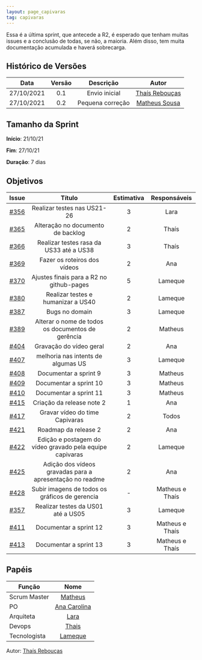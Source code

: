 ```yaml
---
layout: page_capivaras
tag: capivaras
---
```


Essa é a última sprint, que antecede a R2, é esperado que tenham muitas issues e a conclusão de todas, se não, a maioria. Além disso, tem muita documentação acumulada e haverá sobrecarga.

## Histórico de Versões


| Data       | Versão | Descrição                      | Autor             |
| :--------: | :----: | :----------:                   | :---------------: |
| 27/10/2021 |    0.1   | Envio inicial | [Thaís Rebouças](https://github.com/thais-ra)|
| 27/10/2021 |    0.2   | Pequena correção | [Matheus Sousa](https://github.com/gatotabaco)|

## Tamanho da Sprint

**Início**: 21/10/21

**Fim**: 27/10/21

**Duração**: 7 dias

## Objetivos

| Issue |            Título            | Estimativa|        Responsáveis         | 
|:-----:|:----------------------------:|:---------:|:---------------------------:|
| [#356](https://github.com/fga-eps-mds/2021.1-alligabot/issues/356) | Realizar testes nas US21-26 | 3 | Lara |
| [#365](https://github.com/fga-eps-mds/2021.1-alligabot/issues/365) | Alteração no documento de backlog | 2 | Thaís |
| [#366](https://github.com/fga-eps-mds/2021.1-alligabot/issues/366) | Realizar testes rasa da US33 até a US38 | 3 | Thaís |
| [#369](https://github.com/fga-eps-mds/2021.1-alligabot/issues/369) | Fazer os roteiros dos vídeos  | 2 | Ana |
| [#370](https://github.com/fga-eps-mds/2021.1-alligabot/issues/370) | Ajustes finais para a R2 no github-pages | 5 | Lameque |
| [#380](https://github.com/fga-eps-mds/2021.1-alligabot/issues/380) | Realizar testes e humanizar a US40 | 2 | Lameque |
| [#387](https://github.com/fga-eps-mds/2021.1-alligabot/issues/387) | Bugs no domain | 3 | Lameque |
| [#389](https://github.com/fga-eps-mds/2021.1-alligabot/issues/389) | Alterar o nome de todos os documentos de gerência | 2 |Matheus |
| [#404](https://github.com/fga-eps-mds/2021.1-alligabot/issues/404) | Gravação do vídeo geral | 2 | Ana |
| [#407](https://github.com/fga-eps-mds/2021.1-alligabot/issues/407) | melhoria nas intents de algumas US | 3 | Lameque |
| [#408](https://github.com/fga-eps-mds/2021.1-alligabot/issues/408) | Documentar a sprint 9 | 3 | Matheus |
| [#409](https://github.com/fga-eps-mds/2021.1-alligabot/issues/409) | Documentar a sprint 10 | 3 | Matheus |
| [#410](https://github.com/fga-eps-mds/2021.1-alligabot/issues/410) | Documentar a sprint 11 | 3 | Matheus |
| [#415](https://github.com/fga-eps-mds/2021.1-alligabot/issues/415) | Criação da release note 2 | 1 | Ana |
| [#417](https://github.com/fga-eps-mds/2021.1-alligabot/issues/417) | Gravar vídeo do time Capivaras | 2 | Todos |
| [#421](https://github.com/fga-eps-mds/2021.1-alligabot/issues/421) | Roadmap da release 2 | 2 | Ana |
| [#422](https://github.com/fga-eps-mds/2021.1-alligabot/issues/422) | Edição e postagem do vídeo gravado pela equipe capivaras | 2 | Lameque |
| [#425](https://github.com/fga-eps-mds/2021.1-alligabot/issues/425) | Adição dos vídeos gravadas para a apresentação no readme | 2 | Ana |
| [#428](https://github.com/fga-eps-mds/2021.1-alligabot/issues/428) | Subir imagens de todos os gráficos de gerencia | - | Matheus e Thaís |
| [#357](https://github.com/fga-eps-mds/2021.1-alligabot/issues/357) | Realizar testes da US01 até a US05 | 3 | Lameque |
| [#411](https://github.com/fga-eps-mds/2021.1-alligabot/issues/411) | Documentar a sprint 12 | 3 | Matheus e Thaís |
| [#413](https://github.com/fga-eps-mds/2021.1-alligabot/issues/413) | Documentar a sprint 13 | 3 | Matheus e Thaís |


## Papéis

|      Função      |            Nome            |
|------------------|:--------------------------:|
| Scrum Master | [Matheus](https://github.com/gatotabaco) |
| PO | [Ana Carolina](https://github.com/AnaCarolinaRodriguesLeite) |
| Arquiteta | [Lara](https://github.com/gatotabaco) |
| Devops | [Thais](https://github.com/thais-ra) |
| Tecnologista | [Lameque](https://github.com/LamequeFernandes) |

Autor: [Thaís Rebouças](https://github.com/thais-ra)


